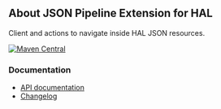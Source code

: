 ## About JSON Pipeline Extension for HAL

Client and actions to navigate inside HAL JSON resources.

[![Maven Central](https://maven-badges.herokuapp.com/maven-central/io.wcm.caravan/io.wcm.caravan.pipeline.extensions.hal/badge.svg)](https://maven-badges.herokuapp.com/maven-central/io.wcm.caravan/io.wcm.caravan.pipeline.extensions.hal)


### Documentation

* [API documentation][apidocs]
* [Changelog][changelog]


[apidocs]: apidocs/
[changelog]: changes-report.html
